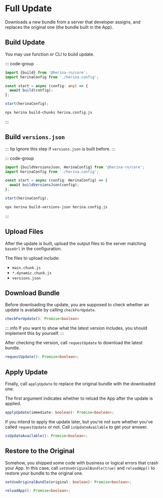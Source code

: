 # Full Update

Downloads a new bundle from a server that developer assigns, and replaces the original one (the bundle built in the App).

## Build Update

You may use function or CLI to build update.

::: code-group

```typescript [function]
import {build} from '@herina-rn/core';
import herinaConfig from './herina.config';

const start = async (config: any) => {
  await build(config);
};

start(herinaConfig);
```

```bash [CLI]
npx herina build-chunks herina.config.js
```

:::

## Build `versions.json`

::: tip
Ignore this step if `versions.json` is built before.
:::

::: code-group

```typescript [function]
import {buildVersionsJson, HerinaConfig} from '@herina-rn/core';
import herinaConfig from './herina.config';

const start = async (config: HerinaConfig) => {
  await buildVersionsJson(config);
};

start(herinaConfig);
```

```bash [CLI]
npx herina build-versions-json herina.config.js
```

:::

## Upload Files

After the update is built, upload the output files to the server matching `baseUrl` in the configuration.

The files to upload include:

- `main.chunk.js`
- `*.dynamic.chunk.js`
- `versions.json`

## Download Bundle

Before downloading the update, you are supposed to check whether an update is available by calling `checkForUpdate`.

```typescript
checkForUpdate(): Promise<boolean>
```

::: info
If you want to show what the latest version includes, you should implement this by yourself.
:::

After checking the version, call `requestUpdate` to download the latest bundle.

```typescript
requestUpdate(): Promise<boolean>;
```

## Apply Update

Finally, call `applyUpdate` to replace the original bundle with the downloaded one.

The first argument indicates whether to reload the App after the update is applied.

```typescript
applyUpdate(immediate: boolean): Promise<boolean>;
```

If you intend to apply the update later, but you're not sure whether you've called `requestUpdate` or not. Call `isUpdateAvailable` to get your answer.

```typescript
isUpdateAvailable(): Promise<boolean>;
```

## Restore to the Original

Somehow, you shipped some code with business or logical errors that crash your App. In this case, call `setUseOriginalBundle(true)` and `reloadApp()` to restore your bundle to the original one.

```typescript
setUseOriginalBundle(original: boolean): Promise<boolean>;

reloadApp(): Promise<boolean>;
```